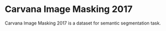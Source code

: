 # Carvana Image Masking 2017

Carvana Image Masking 2017 is a dataset for semantic segmentation task.